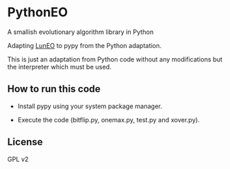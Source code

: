 # PythonEO
A smallish evolutionary algorithm library in Python

Adapting [LunEO](https://github.com/JJ/LunEO) to pypy from the Python adaptation.

This is just an adaptation from Python code without any modifications but the interpreter which must be used.

## How to run this code

- Install pypy using your system package manager.

- Execute the code (bitflip.py, onemax.py, test.py and xover.py).

## License
GPL v2
